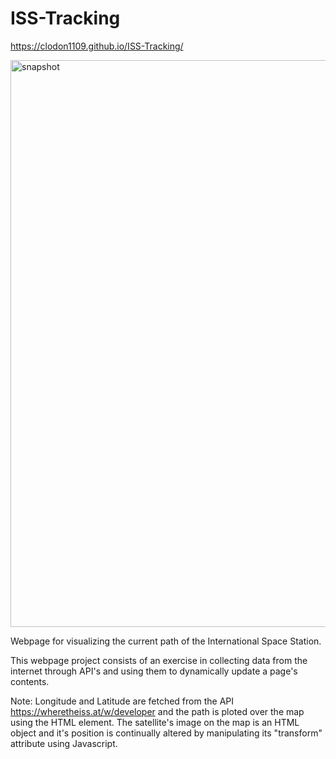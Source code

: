 # ISS-Tracking
 https://clodon1109.github.io/ISS-Tracking/

<img width="907" alt="snapshot" src="https://user-images.githubusercontent.com/104923248/203157589-e12c476a-a628-48e3-8678-95808930bf1d.png">

Webpage for visualizing the current path of the International Space Station.

This webpage project consists of an exercise in collecting data from the internet through API's and using them to dynamically update a page's contents.  

Note: Longitude and Latitude are fetched from the API https://wheretheiss.at/w/developer and the path is ploted over the map using the <canvas> HTML element.
The satellite's image on the map is an HTML object and it's position is continually altered by manipulating its "transform" attribute using Javascript. 
